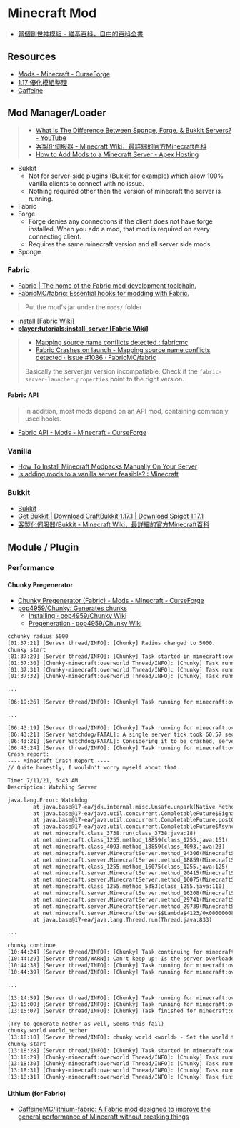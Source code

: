 # Minecraft Mod

* [當個創世神模組 - 維基百科，自由的百科全書](https://zh.wikipedia.org/zh-tw/%E6%88%91%E7%9A%84%E4%B8%96%E7%95%8C%E6%A8%A1%E7%B5%84)

## Resources

* [Mods - Minecraft - CurseForge](https://www.curseforge.com/minecraft/mc-mods)
* [1.17 優化模組整理](https://www.notion.so/ac595613bb744e3f9d5467e049397e76?v=a284736c4dcd45fd863e9ba92cea31a2)
* [Caffeine](https://github.com/CaffeineMC)

## Mod Manager/Loader

> * [What Is The Difference Between Sponge, Forge, & Bukkit Servers? - YouTube](https://www.youtube.com/watch?v=3BN8hJNFj8U)
> * [客製化伺服器 - Minecraft Wiki，最詳細的官方Minecraft百科](https://minecraft.fandom.com/zh/wiki/%E5%AE%9A%E5%88%B6%E6%9C%8D%E5%8A%A1%E5%99%A8?variant=zh-tw)
> * [How to Add Mods to a Minecraft Server - Apex Hosting](https://apexminecrafthosting.com/how-to-add-mods/)

* Bukkit
  * Not for server-side plugins (Bukkit for example) which allow 100% vanilla clients to connect with no issue.
  * Nothing required other then the version of minecraft the server is running.
* Fabric
* Forge
  * Forge denies any connections if the client does not have forge installed. When you add a mod, that mod is required on every connecting client.
  * Requires the same minecraft version and all server side mods.
* Sponge

### Fabric

* [Fabric | The home of the Fabric mod development toolchain.](https://fabricmc.net/)
* [FabricMC/fabric: Essential hooks for modding with Fabric.](https://github.com/FabricMC/fabric)

> Put the mod's jar under the `mods/` folder

* [install [Fabric Wiki]](https://fabricmc.net/wiki/install)
* [**player:tutorials:install_server [Fabric Wiki]**](https://fabricmc.net/wiki/player:tutorials:install_server)

> * [Mapping source name conflicts detected : fabricmc](https://www.reddit.com/r/fabricmc/comments/ldmyka/mapping_source_name_conflicts_detected/)
> * [Fabric Crashes on launch - Mapping source name conflicts detected · Issue #1086 · FabricMC/fabric](https://github.com/FabricMC/fabric/issues/1086)
>
> Basically the server.jar version incompatiable. Check if the `fabric-server-launcher.properties` point to the right version.

#### Fabric API

> In addition, most mods depend on an API mod, containing commonly used hooks.

* [Fabric API - Mods - Minecraft - CurseForge](https://www.curseforge.com/minecraft/mc-mods/fabric-api)

### Vanilla

* [How To Install Minecraft Modpacks Manually On Your Server](https://apexminecrafthosting.com/how-to-manually-install-a-modpack/)
* [Is adding mods to a vanilla server feasible? : Minecraft](https://www.reddit.com/r/Minecraft/comments/27fnb1/is_adding_mods_to_a_vanilla_server_feasible/)

### Bukkit

* [Bukkit](https://dev.bukkit.org/)
* [Get Bukkit | Download CraftBukkit 1.17.1 | Download Spigot 1.17.1](https://getbukkit.org/)
* [客製化伺服器/Bukkit - Minecraft Wiki，最詳細的官方Minecraft百科](https://minecraft.fandom.com/zh/wiki/%E5%AE%9A%E5%88%B6%E6%9C%8D%E5%8A%A1%E5%99%A8/Bukkit?variant=zh-tw)

## Module / Plugin

### Performance

#### Chunky Pregenerator

* [Chunky Pregenerator (Fabric) - Mods - Minecraft - CurseForge](https://www.curseforge.com/minecraft/mc-mods/chunky-pregenerator)
* [pop4959/Chunky: Generates chunks](https://github.com/pop4959/Chunky)
  * [Installing · pop4959/Chunky Wiki](https://github.com/pop4959/Chunky/wiki/Installing)
  * [Pregeneration · pop4959/Chunky Wiki](https://github.com/pop4959/Chunky/wiki/Pregeneration)

```txt
cchunky radius 5000
[01:37:21] [Server thread/INFO]: [Chunky] Radius changed to 5000.
chunky start
[01:37:29] [Server thread/INFO]: [Chunky] Task started in minecraft:overworld for the square region centered at 0, 0 with radius 5000.
[01:37:30] [Chunky-minecraft:overworld Thread/INFO]: [Chunky] Task running for minecraft:overworld. Processed: 993 chunks (0.25%), ETA: 0:06:58, Rate: 936.8 cps, Current: 16, -16
[01:37:31] [Chunky-minecraft:overworld Thread/INFO]: [Chunky] Task running for minecraft:overworld. Processed: 2255 chunks (0.57%), ETA: 0:05:57, Rate: 1094.7 cps, Current: 24, -22
[01:37:32] [Chunky-minecraft:overworld Thread/INFO]: [Chunky] Task running for minecraft:overworld. Processed: 2902 chunks (0.74%), ETA: 0:06:51, Rate: 948.4 cps, Current: -12, -27

...

[06:19:26] [Server thread/INFO]: [Chunky] Task running for minecraft:overworld. Processed: 284631 chunks (72.40%), ETA: 3:00:44, Rate: 10.0 cps, Current: 259, -267

...

[06:43:19] [Server thread/INFO]: [Chunky] Task running for minecraft:overworld. Processed: 296260 chunks (75.36%), ETA: 37:13:38, Rate: 0.7 cps, Current: -272, 51
[06:43:21] [Server Watchdog/FATAL]: A single server tick took 60.57 seconds (should be max 0.05)
[06:43:21] [Server Watchdog/FATAL]: Considering it to be crashed, server will forcibly shutdown.
[06:43:24] [Server thread/INFO]: [Chunky] Task running for minecraft:overworld. Processed: 296262 chunks (75.36%), ETA: 39:19:47, Rate: 0.7 cps, Current: -272, 53
Crash report:
---- Minecraft Crash Report ----
// Quite honestly, I wouldn't worry myself about that.

Time: 7/11/21, 6:43 AM
Description: Watching Server

java.lang.Error: Watchdog
        at java.base@17-ea/jdk.internal.misc.Unsafe.unpark(Native Method)                                                                                                                                                at java.base@17-ea/java.util.concurrent.locks.LockSupport.unpark(LockSupport.java:177)
        at java.base@17-ea/java.util.concurrent.CompletableFuture$Signaller.tryFire(CompletableFuture.java:1848)
        at java.base@17-ea/java.util.concurrent.CompletableFuture.postComplete(CompletableFuture.java:510)
        at java.base@17-ea/java.util.concurrent.CompletableFuture$AsyncSupply.run(CompletableFuture.java:1773)
        at net.minecraft.class_3738.run(class_3738.java:18)
        at net.minecraft.class_1255.method_18859(class_1255.java:151)
        at net.minecraft.class_4093.method_18859(class_4093.java:23)
        at net.minecraft.server.MinecraftServer.method_24306(MinecraftServer.java:788)
        at net.minecraft.server.MinecraftServer.method_18859(MinecraftServer.java:164)
        at net.minecraft.class_1255.method_16075(class_1255.java:125)
        at net.minecraft.server.MinecraftServer.method_20415(MinecraftServer.java:770)
        at net.minecraft.server.MinecraftServer.method_16075(MinecraftServer.java:764)
        at net.minecraft.class_1255.method_5383(class_1255.java:110)
        at net.minecraft.server.MinecraftServer.method_16208(MinecraftServer.java:748)
        at net.minecraft.server.MinecraftServer.method_29741(MinecraftServer.java:701)
        at net.minecraft.server.MinecraftServer.method_29739(MinecraftServer.java:270)
        at net.minecraft.server.MinecraftServer$$Lambda$4123/0x000000080147bbc0.run(Unknown Source)
        at java.base@17-ea/java.lang.Thread.run(Thread.java:833)

...

chunky continue
[10:44:24] [Server thread/INFO]: [Chunky] Task continuing for minecraft:overworld.
[10:44:29] [Server thread/WARN]: Can't keep up! Is the server overloaded? Running 2033ms or 40 ticks behind
[10:44:38] [Server thread/INFO]: [Chunky] Task running for minecraft:overworld. Processed: 296267 chunks (75.36%), ETA: 6:45:12, Rate: 4.0 cps, Current: -272, 60
[10:44:39] [Server thread/INFO]: [Chunky] Task running for minecraft:overworld. Processed: 296274 chunks (75.36%), ETA: 5:28:54, Rate: 4.9 cps, Current: -272, 71

...

[13:14:59] [Server thread/INFO]: [Chunky] Task running for minecraft:overworld. Processed: 393065 chunks (99.98%), ETA: 0:00:05, Rate: 12.6 cps, Current: 249, 313
[13:15:00] [Server thread/INFO]: [Chunky] Task running for minecraft:overworld. Processed: 393082 chunks (99.99%), ETA: 0:00:03, Rate: 12.6 cps, Current: 267, 313
[13:15:07] [Server thread/INFO]: [Chunky] Task finished for minecraft:overworld. Processed: 393129 chunks (100.00%), Total time: 7:36:42

(Try to generate nether as well, Seems this fail)
chunky world world_nether
[13:18:10] [Server thread/INFO]: chunky world <world> - Set the world target
chunky start
[13:18:28] [Server thread/INFO]: [Chunky] Task started in minecraft:overworld for the square region centered at 0, 0 with radius 500.
[13:18:29] [Chunky-minecraft:overworld Thread/INFO]: [Chunky] Task running for minecraft:overworld. Processed: 1527 chunks (36.14%), ETA: 0:00:01, Rate: 1527.0 cps, Current: 20, 14
[13:18:30] [Chunky-minecraft:overworld Thread/INFO]: [Chunky] Task running for minecraft:overworld. Processed: 2879 chunks (68.14%), ETA: 0:00:00, Rate: 1438.8 cps, Current: 11, -27
[13:18:31] [Chunky-minecraft:overworld Thread/INFO]: [Chunky] Task running for minecraft:overworld. Processed: 4213 chunks (99.72%), ETA: 0:00:00, Rate: 1403.9 cps, Current: 20, 32
[13:18:31] [Chunky-minecraft:overworld Thread/INFO]: [Chunky] Task finished for minecraft:overworld. Processed: 4225 chunks (100.00%), Total time: 0:00:03
```

#### Lithium (for Fabric)

* [CaffeineMC/lithium-fabric: A Fabric mod designed to improve the general performance of Minecraft without breaking things](https://github.com/CaffeineMC/lithium-fabric)
